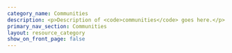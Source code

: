 ```yaml
---
category_name: Communities
description: <p>Description of <code>communities</code> goes here.</p>
primary_nav_section: Communities
layout: resource_category
show_on_front_page: false
---
```

